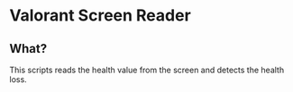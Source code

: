 # Valorant Screen Reader

## What?
This scripts reads the health value from the screen and detects the health loss.
